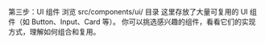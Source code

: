 第三步：UI 组件
浏览 src/components/ui/ 目录
这里存放了大量可复用的 UI 组件（如 Button、Input、Card 等）。
你可以挑选感兴趣的组件，看看它们的实现方式，理解如何组合和复用。
